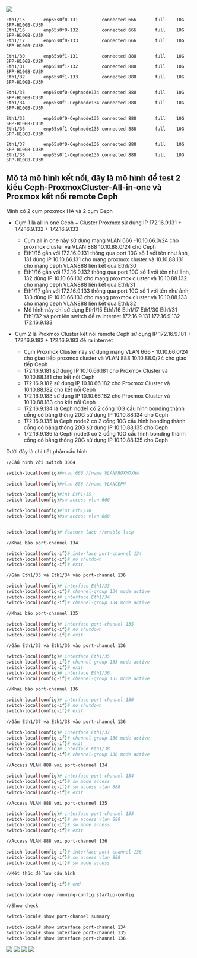   <img src="proxmoxcephnexus3064images/Screenshot_1.png">

    Eth1/15       enp65s0f0-131         connected 666       full    10G     SFP-H10GB-CU3M
    Eth1/16       enp65s0f0-132         connected 666       full    10G     SFP-H10GB-CU3M
    Eth1/17       enp65s0f0-133         connected 666       full    10G     SFP-H10GB-CU3M

    Eth1/30       enp65s0f1-131         connected 888       full    10G     SFP-H10GB-CU2M
    Eth1/31       enp65s0f1-132         connected 888       full    10G     SFP-H10GB-CU3M
    Eth1/32       enp65s0f1-133         connected 888       full    10G     SFP-H10GB-CU3M

    Eth1/33       enp65s0f0-Cephnode134 connected 888       full    10G     SFP-H10GB-CU3M
    Eth1/34       enp65s0f1-Cephnode134 connected 888       full    10G     SFP-H10GB-CU3M

    Eth1/35       enp65s0f0-Cephnode135 connected 888       full    10G     SFP-H10GB-CU3M
    Eth1/36       enp65s0f1-Cephnode135 connected 888       full    10G     SFP-H10GB-CU3M

    Eth1/37       enp65s0f0-Cephnode136 connected 888       full    10G     SFP-H10GB-CU3M
    Eth1/38       enp65s0f1-Cephnode136 connected 888       full    10G     SFP-H10GB-CU3M

## Mô tả mô hình kết nối, đây là mô hình để test 2 kiểu Ceph-ProxmoxCluster-All-in-one và Proxmox kết nối remote Ceph 

Mình có 2 cụm proxmox HA và 2 cụm Ceph

  + Cụm 1 là all in one Ceph + Cluster Proxmox sử dụng IP 172.16.9.131 + 172.16.9.132 + 172.16.9.133 
     + Cụm all in one này sử dụng mạng VLAN 666 -10.10.66.0/24  cho proxmox cluster và VLAN 888 10.10.88.0/24 cho Ceph 
     + Eth1/15 gắn với 172.16.9.131 thông qua port 10G số 1 với tên như ảnh, 131 dùng IP 10.10.66.131 cho mạng proxmox cluster và 10.10.88.131 cho mạng ceph VLAN888 liên kết qua Eth1/30
     + Eth1/16 gắn với 172.16.9.132 thông qua port 10G số 1 với tên như ảnh, 132 dùng IP 10.10.66.132 cho mạng proxmox cluster và 10.10.88.132 cho mạng ceph VLAN888 liên kết qua Eth1/31
     + Eth1/17 gắn với 172.16.9.133 thông qua port 10G số 1 với tên như ảnh, 133 dùng IP 10.10.66.133 cho mạng proxmox cluster và 10.10.88.133 cho mạng ceph VLAN888 liên kết qua Eth1/32
     + Mô hình này chỉ sử dụng Eth1/15 Eth1/16 Eth1/17 Eth1/30 Eth1/31 Eth1/32 và port lên switch để ra internet 172.16.9.131 172.16.9.132 172.16.9.133

  + Cụm 2 là Proxmox Cluster kết nối remote Ceph sử dụng IP 172.16.9.181 + 172.16.9.182 + 172.16.9.183 để ra internet
     + Cụm Proxmox Cluster này sử dụng mạng VLAN 666 - 10.10.66.0/24 cho giao tiếp proxmox cluster và VLAN 888 10.10.88.0/24 cho giao tiếp Ceph
     + 172.16.9.181 sử dụng IP 10.10.66.181 cho Proxmox Cluster và 10.10.88.181 cho kết nối Ceph
     + 172.16.9.182 sử dụng IP 10.10.66.182 cho Proxmox Cluster và 10.10.88.182 cho kết nối Ceph
     + 172.16.9.183 sử dụng IP 10.10.66.182 cho Proxmox Cluster và 10.10.88.183 cho kết nối Ceph
     + 172.16.9.134 là Ceph node1 có 2 cổng 10G cấu hình bonding thành cổng có băng thông 20G sử dụng IP 10.10.88.134 cho Ceph
     + 172.16.9.135 là Ceph node2 có 2 cổng 10G cấu hình bonding thành cổng có băng thông 20G sử dụng IP 10.10.88.135 cho Ceph
     + 172.16.9.136 là Ceph node3 có 2 cổng 10G cấu hình bonding thành cổng có băng thông 20G sử dụng IP 10.10.88.135 cho Ceph

Dưới đây là chi tiết phần cấu hình

```Bash
//Cấu hình với switch 3064

switch-local(config)#vlan 666 //name VLANPROXMOXHA

switch-local(config)#vlan 888 //name VLANCEPH

switch-local(config)#int Eth1/15
switch-local(config)#sw access vlan 666

switch-local(config)#int Eth1/30
switch-local(config)#sw access vlan 888


switch-local(config)# feature lacp //enable lacp

//Khai báo port-channel 134

switch-local(config-if)# interface port-channel 134
switch-local(config-if)# no shutdown
switch-local(config-if)# exit

//Gán Eth1/33 và Eth1/34 vào port-channel 136

switch-local(config)# interface Eth1/33
switch-local(config-if)# channel-group 134 mode active
switch-local(config)# interface Eth1/34
switch-local(config-if)# channel-group 134 mode active

//Khai báo port-channel 135

switch-local(config)# interface port-channel 135
switch-local(config-if)# no shutdown
switch-local(config-if)# exit

//Gán Eth1/35 và Eth1/36 vào port-channel 136

switch-local(config)# interface Eth1/35
switch-local(config-if)# channel-group 135 mode active
switch-local(config-if)# exit
switch-local(config)# interface Eth1/36
switch-local(config-if)# channel-group 135 mode active

//Khai báo port-channel 136

switch-local(config)# interface port-channel 136
switch-local(config-if)# no shutdown
switch-local(config-if)# exit

//Gán Eth1/37 và Eth1/38 vào port-channel 136

switch-local(config)# interface Eth1/37
switch-local(config-if)# channel-group 136 mode active
switch-local(config-if)# exit
switch-local(config)# interface Eth1/38
switch-local(config-if)# channel-group 136 mode active

//Access VLAN 888 với port-channel 134

switch-local(config)# interface port-channel 134
switch-local(config-if)# sw mode access
switch-local(config-if)# sw access vlan 888
switch-local(config-if)# exit

//Access VLAN 888 với port-channel 135

switch-local(config)# interface port-channel 135
switch-local(config-if)# sw access vlan 888
switch-local(config-if)# sw mode access
switch-local(config-if)# exit

//Access VLAN 888 với port-channel 136

switch-local(config-if)# interface port-channel 136
switch-local(config-if)# sw access vlan 888
switch-local(config-if)# sw mode access

//Kết thúc để lưu cấu hình

switch-local(config-if)# end

switch-local# copy running-config startup-config

//Show check

switch-local# show port-channel summary

switch-local# show interface port-channel 134
switch-local# show interface port-channel 135
switch-local# show interface port-channel 136

```
  <img src="proxmoxcephnexus3064images/Screenshot_2.png">
  <img src="proxmoxcephnexus3064images/Screenshot_3.png">
  <img src="proxmoxcephnexus3064images/Screenshot_4.png">
  <img src="proxmoxcephnexus3064images/Screenshot_5.png">

